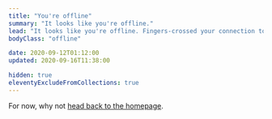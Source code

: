 ```yaml
---
title: "You're offline"
summary: "It looks like you're offline."
lead: "It looks like you're offline. Fingers-crossed your connection to the internet will be sorted out soon."
bodyClass: "offline"

date: 2020-09-12T01:12:00
updated: 2020-09-16T11:38:00

hidden: true
eleventyExcludeFromCollections: true
---
```


For now, why not <a href="{{ '/' | url }}">head back to the homepage</a>.
